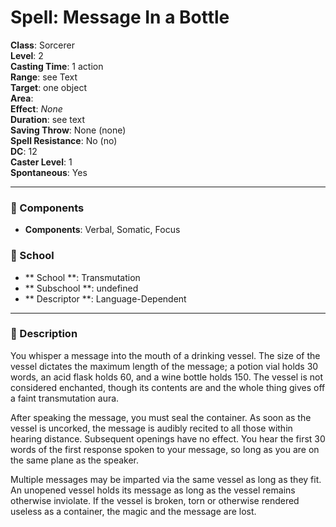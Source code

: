 
# Spell: Message In a Bottle
**Class**: Sorcerer  
**Level**: 2  
**Casting Time**: 1 action  
**Range**: see Text  
**Target**: one object  
**Area**:   
**Effect**: _None_  
**Duration**: see text  
**Saving Throw**: None (none)  
**Spell Resistance**: No (no)  
**DC**: 12  
**Caster Level**: 1  
**Spontaneous**: Yes

---

### 🔮 Components
- **Components**: Verbal, Somatic, Focus

### 🏫 School
- ** School **: Transmutation
- ** Subschool **: undefined
- ** Descriptor **: Language-Dependent
---

### 📜 Description
You whisper a message into the mouth of a drinking vessel. The size of the vessel dictates the maximum length of the message; a potion vial holds 30 words, an acid flask holds 60, and a wine bottle holds 150. The vessel is not considered enchanted, though its contents are and the whole thing gives off a faint transmutation aura.

After speaking the message, you must seal the container. As soon as the vessel is uncorked, the message is audibly recited to all those within hearing distance. Subsequent openings have no effect. You hear the first 30 words of the first response spoken to your message, so long as you are on the same plane as the speaker.

Multiple messages may be imparted via the same vessel as long as they fit. An unopened vessel holds its message as long as the vessel remains otherwise inviolate. If the vessel is broken, torn or otherwise rendered useless as a container, the magic and the message are lost.
